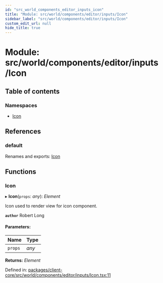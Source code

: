 ```yaml
---
id: "src_world_components_editor_inputs_icon"
title: "Module: src/world/components/editor/inputs/Icon"
sidebar_label: "src/world/components/editor/inputs/Icon"
custom_edit_url: null
hide_title: true
---
```


# Module: src/world/components/editor/inputs/Icon

## Table of contents

### Namespaces

- [Icon](src_world_components_editor_inputs_icon.icon.md)

## References

### default

Renames and exports: [Icon](src_world_components_editor_inputs_icon.md#icon)

## Functions

### Icon

▸ **Icon**(`props`: *any*): *Element*

Icon used to render view for icon component.

**`author`** Robert Long

#### Parameters:

Name | Type |
:------ | :------ |
`props` | *any* |

**Returns:** *Element*

Defined in: [packages/client-core/src/world/components/editor/inputs/Icon.tsx:11](https://github.com/xr3ngine/xr3ngine/blob/65dfcf39a/packages/client-core/src/world/components/editor/inputs/Icon.tsx#L11)
